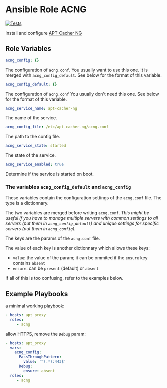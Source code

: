 # Ansible Role ACNG
[![Tests](https://github.com/samk/ansible-role-acng/workflows/Test/badge.svg)](https://github.com/samk/ansible-role-acng/actions)

Install and configure [APT-Cacher NG](https://www.unix-ag.uni-kl.de/~bloch/acng/)

## Role Variables

```yaml
acng_config: {}
```
The configuration of `acng.conf`.
You usually want to use this one.
It is merged with `acng_config_default`.
See below for the format of this variable.

```yaml
acng_config_default: {}
```
The configuration of `acng.conf`
You usually don't need this one.
See below for the format of this variable.

```yaml
acng_service_name: apt-cacher-ng
```
The name of the service.

```yaml
acng_config_file: /etc/apt-cacher-ng/acng.conf
```
The path to the config file.

```yaml
acng_service_state: started
```
The state of the service.

```yaml
acng_service_enabled: true
```
Determine if the service is started on boot.

### The variables `acng_config_default` and `acng_config`

These variables contain the configuration settings of the `acng.conf` file.
The type is a dictionnary.

The two variables are merged before writing `acng.conf`.
*This might be useful if you have to manage multiple servers with
common settings to all servers (put them in `acng_config_default`)
and unique settings for specific servers (put them in `acng_config`).*

The keys are the params of the `acng.conf` file.

The value of each key is another dictionnary which allows these keys:

* `value`: the value of the param; it can be ommited if the `ensure` key contains `absent`
* `ensure`: can be `present` (default)  or `absent`

If all of this is too confusing, refer to the examples below.

## Example Playbooks

a minimal working playbook:

```yaml
- hosts: apt_proxy
  roles:
     - acng
```

allow HTTPS, remove the `Debug` param:

```yaml
- hosts: apt_proxy
  vars:
    acng_config:
      PassThroughPattern:
        value: '^(.*):443$'
      Debug:
        ensure: absent
  roles:
     - acng
```
